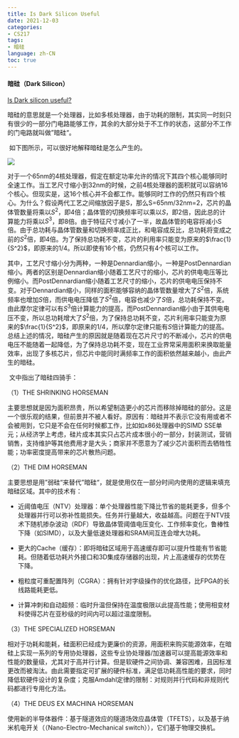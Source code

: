 ```yaml
---
title: Is Dark Silicon Useful
date: 2021-12-03
categories:
- CS217
tags:
- 暗硅
language: zh-CN
toc: true
---
```


#### 暗硅（Dark Silicon）

[Is Dark silicon useful?](https://ieeexplore.ieee.org/document/6241647 )

​		暗硅的意思就是一个处理器，比如多核处理器，由于功耗的限制，其实同一时刻只有很少的一部分门电路能够工作，其余的大部分处于不工作的状态，这部分不工作的门电路就叫做”暗硅“。

​		如下图所示，可以很好地解释暗硅是怎么产生的。

<img src="https://cxd-note-img.oss-cn-hangzhou.aliyuncs.com/typora-note-img/ce06b56b28de6bb746fed557fd46f653_r.jpg"/>

对于一个65nm的4核处理器，假定在额定功率允许的情况下其四个核心能够同时全速工作。当工艺尺寸缩小到32nm的时候，之前4核处理器的面积就可以容纳16个核心。但现实是，这16个核心并不会都工作。能够同时工作的仍然只有四个核心。为什么？假设两代工艺之间缩放因子是S，那么S=65nm/32nm=2，芯片的晶体管数量将乘以$S^2$，即4倍；晶体管的切换频率可以乘以$S$，即2倍，因此总的计算能力将乘以$S^3$，即8倍。由于特征尺寸减小了一半，故晶体管的电容将减小S倍。由于总功耗与晶体管数量和切换频率成正比，和电容成反比，总功耗将变成之前的$S^2$倍，即4倍。为了保持总功耗不变，芯片的利用率只能变为原来的$\frac{1}{S^2}$，即原来的1/4。所以即使有16个核，仍然只有4个核可以工作。

其中，工艺尺寸缩小分为两种，一种是Dennardian缩小，一种是PostDennardian缩小。两者的区别是Dennardian缩小随着工艺尺寸的缩小，芯片的供电电压等比例缩小。而PostDennardian缩小随着工艺尺寸的缩小，芯片的供电电压保持不变。对于Dennardian缩小，同样的面积能够容纳的晶体管数量增大了$S^2$倍，系统频率也增加$S$倍，而供电电压降低了$S^2$倍，电容也减少了$S$倍，总功耗保持不变。由此摩尔定律可以有$S^3$倍计算能力的提高，而PostDennardian缩小由于其供电电压不变，所以总功耗增大了$S^2$倍，为了保持总功耗不变，芯片利用率只能变为原来的$\frac{1}{S^2}$，即原来的1/4，所以摩尔定律只能有$S$倍计算能力的提高。总结上述的情况，暗硅产生的原因就是随着现在芯片尺寸的不断减小，芯片的供电电压不能随着一起降低，为了保持总功耗不变，现在工业界常采用面积来换取能量效率，出现了多核芯片，但芯片中能同时满频率工作的面积依然越来越小，由此产生的暗硅。

​		文中指出了暗硅四骑手：

（1）THE SHRINKING HORSEMAN

主要思想就是因为面积昂贵，所以希望制造更小的芯片而移除掉暗硅的部分。这是一个很乐观的结果，但前景并不被人看好。原因有：暗硅并不表示它没有用或者不会被用到，它只是不会在任何时候都工作，比如如x86处理器中的SIMD SSE单元；从经济学上考虑，硅片成本其实只占芯片成本很小的一部分，封装测试，营销销售，支持维护等其他费用才是大头；商家并不愿意为了减少芯片面积而去牺牲性能；功率密度提高带来的芯片散热问题。

（2）THE DIM HORSEMAN

主要思想是用”弱硅“来替代”暗硅“，就是使用仅在一部分时间内使用的逻辑来填充暗硅区域。其中的技术有：

- 近阈值电压（NTV）处理器：单个处理器性能下降比节省的能耗更多，但多个处理器并行可以弥补性能损失。任务并行量越大，收益越高。问题在于NTV技术下随机掺杂波动（RDF）导致晶体管阈值电压变化、工作频率变化，鲁棒性下降（如SIMD），以及大量低速处理器和SRAM间互连会增大功耗。

- 更大的Cache（缓存）：即将暗硅区域用于高速缓存即可以提升性能有节省能耗。但随着低功耗片外接口和3D集成存储器的出现，片上高速缓存的优势在下降。

- 粗粒度可重配置阵列（CGRA）：拥有针对字级操作的优化路径，比FPGA的长线路能耗更低。
- 计算冲刺和自动超频：临时升温但保持在温度极限以此提高性能；使用相变材料使得芯片在亚秒级的时间内可以超过温度限制。

（3）THE SPECIALIZED HORSEMAN

相对于功耗和能耗，硅面积已经成为更廉价的资源，用面积来购买能源效率，在暗硅上实现一系列的专用协处理器，这些专业协处理器/加速器可以提高能源效率和性能的数量级，尤其对于高并行计算。但是软硬件之间协调、兼容困难，且因标准更改而被淘汰。由此需要指定可扩展的硬件标准，满足低功耗高性能的要求，同时降低软硬件设计的复杂度；克服Amdahl定律的限制：对规则并行代码和非规则代码都进行专用化方法。

（4）THE DEUS EX MACHINA HORSEMAN

使用新的半导体器件：基于隧道效应的隧道场效应晶体管（TFETS），以及基于纳米机电开关（（Nano-Electro-Mechanical switch）），它们基于物理交换机。 

